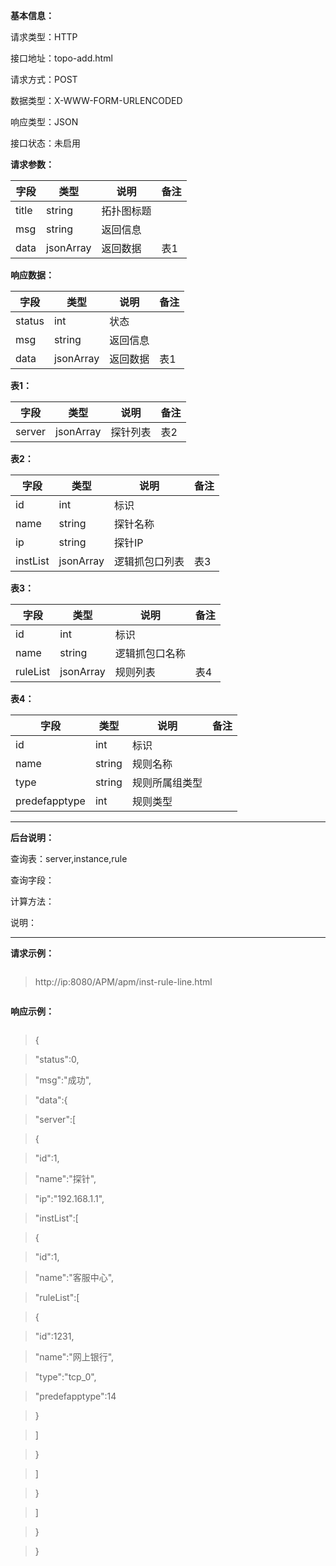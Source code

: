 **基本信息：**

请求类型：HTTP

接口地址：topo-add.html

请求方式：POST

数据类型：X-WWW-FORM-URLENCODED

响应类型：JSON

接口状态：未启用

**请求参数：**

| **字段** | **类型** | **说明** | **备注** |
| --- | --- | --- | --- |
| title | string | 拓扑图标题 | |
| msg | string | 返回信息 | |
| data | jsonArray | 返回数据 | 表1 |

**响应数据：**

| **字段** | **类型** | **说明** | **备注** |
| --- | --- | --- | --- |
| status | int | 状态 | |
| msg | string | 返回信息 | |
| data | jsonArray | 返回数据 | 表1 |

**表1：**

| **字段** | **类型** | **说明** | **备注** |
| --- | --- | --- | --- |
| server | jsonArray | 探针列表 | 表2 |

**表2：**

| **字段** | **类型** | **说明** | **备注** |
| --- | --- | --- | --- |
| id | int | 标识 | |
| name | string | 探针名称 | |
| ip | string | 探针IP | |
| instList | jsonArray | 逻辑抓包口列表 | 表3 |

**表3：**

| **字段** | **类型** | **说明** | **备注** |
| --- | --- | --- | --- |
| id | int | 标识 | |
| name | string | 逻辑抓包口名称 | |
| ruleList | jsonArray | 规则列表 | 表4 |

**表4：**

| **字段** | **类型** | **说明** | **备注** |
| --- | --- | --- | --- |
| id | int | 标识 | |
| name | string | 规则名称 | |
| type | string | 规则所属组类型 | |
| predefapptype | int | 规则类型 | |

---

**后台说明：**

查询表：server,instance,rule

查询字段：

计算方法：



说明：



---



**请求示例：**



> ```js

> http://ip:8080/APM/apm/inst-rule-line.html

> ```



**响应示例：**



> ```js

> {

> "status":0,

> "msg":"成功",

> "data":{

> "server":[

> {

> "id":1,

> "name":"探针",

> "ip":"192.168.1.1",

> "instList":[

> {

> "id":1,

> "name":"客服中心",

> "ruleList":[

> {

> "id":1231,

> "name":"网上银行",

> "type":"tcp_0",

> "predefapptype":14

> }

> ]

> }

> ]

> }

> ]

> }

> }

> ```






